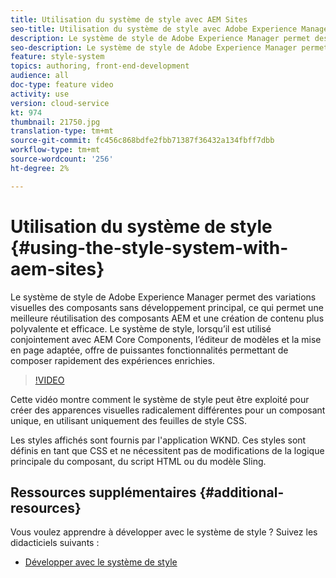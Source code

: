 ```yaml
---
title: Utilisation du système de style avec AEM Sites
seo-title: Utilisation du système de style avec Adobe Experience Manager, AEM Sites
description: Le système de style de Adobe Experience Manager permet des variations visuelles des composants sans développement principal, ce qui permet une meilleure réutilisation des composants AEM et une création de contenu plus polyvalente et efficace. Le système de style, lorsqu’il est utilisé conjointement avec AEM Core Components, l’éditeur de modèles et la mise en page adaptée, offre de puissantes fonctionnalités permettant de composer rapidement des expériences enrichies.
seo-description: Le système de style de Adobe Experience Manager permet des variations visuelles des composants sans développement principal, ce qui permet une meilleure réutilisation des composants AEM et une création de contenu plus polyvalente et efficace. Le système de style, lorsqu’il est utilisé conjointement avec AEM Core Components, l’éditeur de modèles et la mise en page adaptée, offre de puissantes fonctionnalités permettant de composer rapidement des expériences enrichies.
feature: style-system
topics: authoring, front-end-development
audience: all
doc-type: feature video
activity: use
version: cloud-service
kt: 974
thumbnail: 21750.jpg
translation-type: tm+mt
source-git-commit: fc456c868bdfe2fbb71387f36432a134fbff7dbb
workflow-type: tm+mt
source-wordcount: '256'
ht-degree: 2%

---
```



# Utilisation du système de style {#using-the-style-system-with-aem-sites}

Le système de style de Adobe Experience Manager permet des variations visuelles des composants sans développement principal, ce qui permet une meilleure réutilisation des composants AEM et une création de contenu plus polyvalente et efficace. Le système de style, lorsqu’il est utilisé conjointement avec AEM Core Components, l’éditeur de modèles et la mise en page adaptée, offre de puissantes fonctionnalités permettant de composer rapidement des expériences enrichies.

>[!VIDEO](https://video.tv.adobe.com/v/21750/?quality=12&learn=on)

Cette vidéo montre comment le système de style peut être exploité pour créer des apparences visuelles radicalement différentes pour un composant unique, en utilisant uniquement des feuilles de style CSS.

Les styles affichés sont fournis par l&#39;application [](https://github.com/adobe/aem-guides-wknd)WKND. Ces styles sont définis en tant que CSS et ne nécessitent pas de modifications de la logique principale du composant, du script HTML ou du modèle Sling.

## Ressources supplémentaires {#additional-resources}

Vous voulez apprendre à développer avec le système de style ? Suivez les didacticiels suivants :

* [Développer avec le système de style](https://experienceleague.adobe.com/docs/experience-manager-learn/getting-started-wknd-tutorial-develop/style-system.html)
